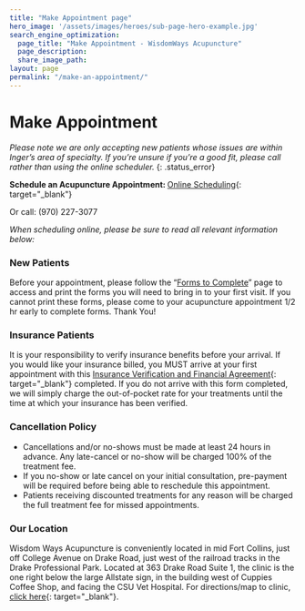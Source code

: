 ```yaml
---
title: "Make Appointment page"
hero_image: '/assets/images/heroes/sub-page-hero-example.jpg'
search_engine_optimization:
  page_title: "Make Appointment - WisdomWays Acupuncture"
  page_description:
  share_image_path:
layout: page
permalink: "/make-an-appointment/"
---
```


# Make Appointment

*Please note we are only accepting new patients whose issues are within Inger’s area of specialty. If you’re unsure if you’re a good fit, please call rather than using the online scheduler.*
{: .status_error}

**Schedule an Acupuncture Appointment:&nbsp;**[Online Scheduling](https://instant-scheduling.com/sch.php?kn=184475){: target="_blank"}

Or call: (970) 227-3077

*When scheduling online, please be sure to read all relevant information below:*

### New Patients

Before your appointment, please follow the “[Forms to Complete](/make-an-appointment/forms-to-complete/)” page to access and print the forms you will need to bring in to your first visit. If you cannot print these forms, please come to your acupuncture appointment 1/2 hr early to complete forms. Thank You!

### Insurance Patients

It is your responsibility to verify insurance benefits before your arrival. If you would like your insurance billed, you MUST arrive at your first appointment with this [Insurance Verification and Financial Agreement](/assets/images/wp-content/uploads/2010/03/INSURANCE-VERIFICATION-2015.docx){: target="_blank"} completed. If you do not arrive with this form completed, we will simply charge the out-of-pocket rate for your treatments until the time at which your insurance has been verified.

### Cancellation Policy

* Cancellations and/or no-shows must be made at least 24 hours in advance. Any late-cancel or no-show will be charged 100% of the treatment fee.
* If you no-show or late cancel on your initial consultation, pre-payment will be required before being able to reschedule this appointment.
* Patients receiving discounted treatments for any reason will be charged the full treatment fee for missed appointments.

### Our Location

Wisdom Ways Acupuncture is conveniently located in mid Fort Collins, just off College Avenue on Drake Road, just west of the railroad tracks in the Drake Professional Park. Located at 363 Drake Road Suite 1, the clinic is the one right below the large Allstate sign, in the building west of Cuppies Coffee Shop, and facing the CSU Vet Hospital. For directions/map to clinic, [click here](https://www.google.com/maps?q=363+West+Drake+Road,+Fort+Collins,+CO&amp;hl=en&amp;ll=40.551929,-105.082684&amp;spn=0.009391,0.021136&amp;sll=40.552546,-105.0732&amp;sspn=0.009391,0.021136&amp;t=h&amp;hnear=363+W+Drake+Rd,+Fort+Collins,+Colorado+80526&amp;z=16){: target="_blank"}.